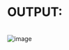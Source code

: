 # OUTPUT:
<br>![image](https://user-images.githubusercontent.com/68191677/125510150-1a762eba-0295-43de-bbac-5098b9007449.png)
</br>
